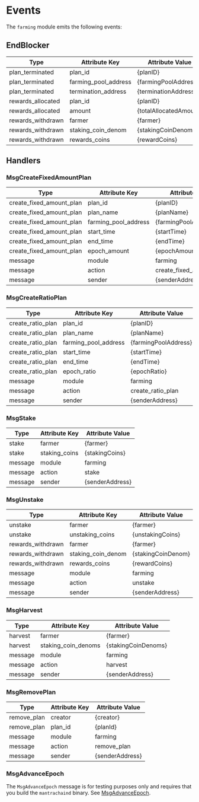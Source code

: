 <!-- order: 6 -->

# Events

The `farming` module emits the following events:

## EndBlocker

| Type              | Attribute Key        | Attribute Value        |
|-------------------|----------------------|------------------------|
| plan_terminated   | plan_id              | {planID}               |
| plan_terminated   | farming_pool_address | {farmingPoolAddress}   |
| plan_terminated   | termination_address  | {terminationAddress}   |
| rewards_allocated | plan_id              | {planID}               |
| rewards_allocated | amount               | {totalAllocatedAmount} |
| rewards_withdrawn | farmer               | {farmer}               |
| rewards_withdrawn | staking_coin_denom   | {stakingCoinDenom}     |
| rewards_withdrawn | rewards_coins        | {rewardCoins}          |

## Handlers

### MsgCreateFixedAmountPlan

| Type                     | Attribute Key        | Attribute Value          |
|--------------------------|----------------------|--------------------------|
| create_fixed_amount_plan | plan_id              | {planID}                 |
| create_fixed_amount_plan | plan_name            | {planName}               |
| create_fixed_amount_plan | farming_pool_address | {farmingPoolAddress}     |
| create_fixed_amount_plan | start_time           | {startTime}              |
| create_fixed_amount_plan | end_time             | {endTime}                |
| create_fixed_amount_plan | epoch_amount         | {epochAmount}            |
| message                  | module               | farming                  |
| message                  | action               | create_fixed_amount_plan |
| message                  | sender               | {senderAddress}          |

### MsgCreateRatioPlan

| Type              | Attribute Key        | Attribute Value      |
|-------------------|----------------------|----------------------|
| create_ratio_plan | plan_id              | {planID}             |
| create_ratio_plan | plan_name            | {planName}           |
| create_ratio_plan | farming_pool_address | {farmingPoolAddress} |
| create_ratio_plan | start_time           | {startTime}          |
| create_ratio_plan | end_time             | {endTime}            |
| create_ratio_plan | epoch_ratio          | {epochRatio}         |
| message           | module               | farming              |
| message           | action               | create_ratio_plan    |
| message           | sender               | {senderAddress}      |

### MsgStake

| Type    | Attribute Key | Attribute Value |
|---------|---------------|-----------------|
| stake   | farmer        | {farmer}        |
| stake   | staking_coins | {stakingCoins}  | 
| message | module        | farming         |
| message | action        | stake           |
| message | sender        | {senderAddress} |

### MsgUnstake

| Type              | Attribute Key      | Attribute Value    |
|-------------------|--------------------|--------------------|
| unstake           | farmer             | {farmer}           |
| unstake           | unstaking_coins    | {unstakingCoins}   |
| rewards_withdrawn | farmer             | {farmer}           |
| rewards_withdrawn | staking_coin_denom | {stakingCoinDenom} |
| rewards_withdrawn | rewards_coins      | {rewardCoins}      |
| message           | module             | farming            |
| message           | action             | unstake            |
| message           | sender             | {senderAddress}    |

### MsgHarvest

| Type    | Attribute Key       | Attribute Value     |
|---------|---------------------|---------------------|
| harvest | farmer              | {farmer}            |
| harvest | staking_coin_denoms | {stakingCoinDenoms} |
| message | module              | farming             |
| message | action              | harvest             |
| message | sender              | {senderAddress}     |

### MsgRemovePlan

| Type        | Attribute Key | Attribute Value |
|-------------|---------------|-----------------|
| remove_plan | creator       | {creator}       |
| remove_plan | plan_id       | {planId}        |
| message     | module        | farming         |
| message     | action        | remove_plan     |
| message     | sender        | {senderAddress} |

### MsgAdvanceEpoch

The `MsgAdvanceEpoch` message is for testing purposes only and requires that you build the `mantrachaind` binary. See [MsgAdvanceEpoch](04_messages.md#MsgAdvanceEpoch).
